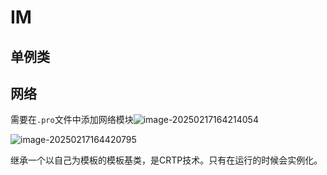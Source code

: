 # IM





## 单例类



## 网络

需要在`.pro`文件中添加网络模块![image-20250217164214054](https://gitee.com/R1cha2dli/pic-bed/raw/master/img/image-20250217164214054.png)

![image-20250217164420795](https://gitee.com/R1cha2dli/pic-bed/raw/master/img/image-20250217164420795.png)

继承一个以自己为模板的模板基类，是CRTP技术。只有在运行的时候会实例化。



